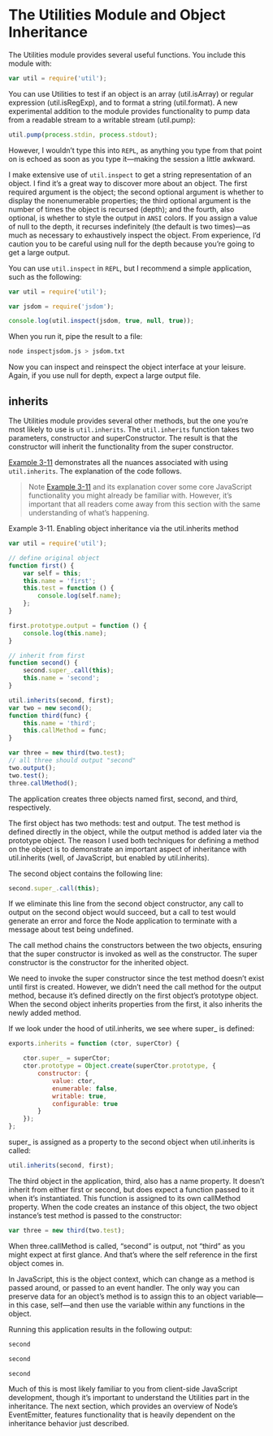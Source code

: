# The Utilities Module and Object Inheritance

The Utilities module provides several useful functions. You include this module with:

```jsx
var util = require('util');
```

You can use Utilities to test if an object is an array (util.isArray) or regular expression (util.isRegExp), and to format a string (util.format). A new experimental addition to the module provides functionality to pump data from a readable stream to a writable stream (util.pump):

```jsx
util.pump(process.stdin, process.stdout);
```

However, I wouldn’t type this into `REPL`, as anything you type from that point on is echoed as soon as you type it—making the session a little awkward.

I make extensive use of `util.inspect` to get a string representation of an object. I find it’s a great way to discover more about an object. The first required argument is the object; the second optional argument is whether to display the nonenumerable properties; the third optional argument is the number of times the object is recursed (depth); and the fourth, also optional, is whether to style the output in `ANSI` colors. If you assign a value of null to the depth, it recurses indefinitely (the default is two times)—as much as necessary to exhaustively inspect the object. From experience, I’d caution you to be careful using null for the depth because you’re going to get a large output.

You can use `util.inspect` in `REPL`, but I recommend a simple application, such as the following:

```jsx
var util = require('util');

var jsdom = require('jsdom');

console.log(util.inspect(jsdom, true, null, true));
```

When you run it, pipe the result to a file:

```bash
node inspectjsdom.js > jsdom.txt
```

Now you can inspect and reinspect the object interface at your leisure. Again, if you use null for depth, expect a large output file.

## inherits

The Utilities module provides several other methods, but the one you’re most likely to use is `util.inherits`. The `util.inherits` function takes two parameters, constructor and superConstructor. The result is that the constructor will inherit the functionality from the super constructor.

[Example 3-11](\l) demonstrates all the nuances associated with using `util.inherits`. The explanation of the code follows.

> Note
[Example 3-11](\l) and its explanation cover some core JavaScript functionality you might already be familiar with. However, it’s important that all readers come away from this section with the same understanding of what’s happening.
> 

Example 3-11. Enabling object inheritance via the util.inherits method

```jsx
var util = require('util');

// define original object
function first() {
    var self = this;
    this.name = 'first';
    this.test = function () {
        console.log(self.name);
    };
}

first.prototype.output = function () {
    console.log(this.name);
}

// inherit from first
function second() {
    second.super_.call(this);
    this.name = 'second';
}

util.inherits(second, first);
var two = new second();
function third(func) {
    this.name = 'third';
    this.callMethod = func;
}

var three = new third(two.test);
// all three should output "second"
two.output();
two.test();
three.callMethod();
```

The application creates three objects named first, second, and third, respectively.

The first object has two methods: test and output. The test method is defined directly in the object, while the output method is added later via the prototype object. The reason I used both techniques for defining a method on the object is to demonstrate an important aspect of inheritance with util.inherits (well, of JavaScript, but enabled by util.inherits).

The second object contains the following line:

```jsx
second.super_.call(this);
```

If we eliminate this line from the second object constructor, any call to output on the second object would succeed, but a call to test would generate an error and force the Node application to terminate with a message about test being undefined.

The call method chains the constructors between the two objects, ensuring that the super constructor is invoked as well as the constructor. The super constructor is the constructor for the inherited object.

We need to invoke the super constructor since the test method doesn’t exist until first is created. However, we didn’t need the call method for the output method, because it’s defined directly on the first object’s prototype object. When the second object inherits properties from the first, it also inherits the newly added method.

If we look under the hood of util.inherits, we see where super_ is defined:

```jsx
exports.inherits = function (ctor, superCtor) {

    ctor.super_ = superCtor;
    ctor.prototype = Object.create(superCtor.prototype, {
        constructor: {
            value: ctor,
            enumerable: false,
            writable: true,
            configurable: true
        }
    });
};
```

  
super_ is assigned as a property to the second object when util.inherits is called:

```jsx
util.inherits(second, first);
```

The third object in the application, third, also has a name property. It doesn’t inherit from either first or second, but does expect a function passed to it when it’s instantiated. This function is assigned to its own callMethod property. When the code creates an instance of this object, the two object instance’s test method is passed to the constructor:

```jsx
var three = new third(two.test);
```

When three.callMethod is called, “second” is output, not “third” as you might expect at first glance. And that’s where the self reference in the first object comes in.

In JavaScript, this is the object context, which can change as a method is passed around, or passed to an event handler. The only way you can preserve data for an object’s method is to assign this to an object variable—in this case, self—and then use the variable within any functions in the object.

Running this application results in the following output:

```bash
second

second

second
```

Much of this is most likely familiar to you from client-side JavaScript development, though it’s important to understand the Utilities part in the inheritance. The next section, which provides an overview of Node’s EventEmitter, features functionality that is heavily dependent on the inheritance behavior just described.